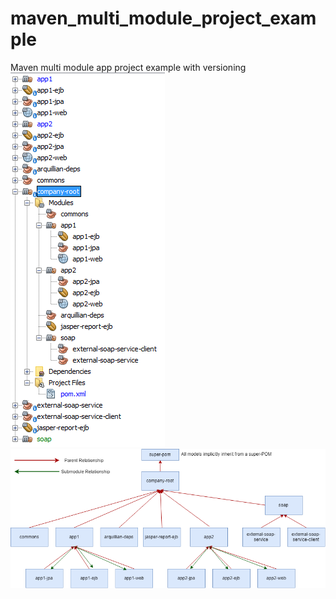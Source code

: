# maven_multi_module_project_example
Maven multi module app project example with versioning <br>
<img src="https://github.com/avraampiperidis/maven_multi_module_project_example/blob/master/pics/pic.png?raw=true" /> <br>
<img src="https://github.com/avraampiperidis/maven_multi_module_project_example/blob/master/pics/pic2.png?raw=true" />

